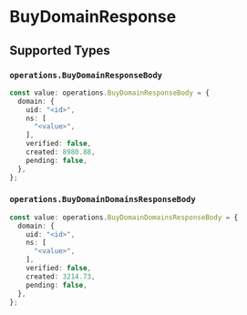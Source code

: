 # BuyDomainResponse


## Supported Types

### `operations.BuyDomainResponseBody`

```typescript
const value: operations.BuyDomainResponseBody = {
  domain: {
    uid: "<id>",
    ns: [
      "<value>",
    ],
    verified: false,
    created: 8980.88,
    pending: false,
  },
};
```

### `operations.BuyDomainDomainsResponseBody`

```typescript
const value: operations.BuyDomainDomainsResponseBody = {
  domain: {
    uid: "<id>",
    ns: [
      "<value>",
    ],
    verified: false,
    created: 3214.73,
    pending: false,
  },
};
```

